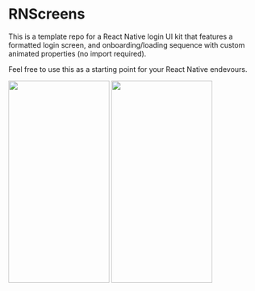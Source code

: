 # RNScreens
This is a template repo for a React Native login UI kit that features a formatted login screen, and onboarding/loading sequence with custom animated properties (no import required).

Feel free to use this as a starting point for your React Native endevours. 



<img src="https://user-images.githubusercontent.com/90425848/161652451-a2c12afe-76a6-4190-8629-e3930a437f41.png" data-canonical-src="https://user-images.githubusercontent.com/90425848/161652451-a2c12afe-76a6-4190-8629-e3930a437f41.png" width="200" height="400" />

<img src="https://user-images.githubusercontent.com/90425848/161652459-c26e8dd1-61b7-40de-9e51-b48eb1d31a4f.gif" data-canonical-src="https://user-images.githubusercontent.com/90425848/161652459-c26e8dd1-61b7-40de-9e51-b48eb1d31a4f.gif" width="200" height="400" />

